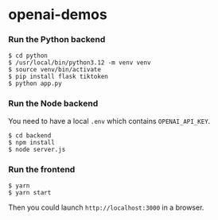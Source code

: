 # openai-demos

### Run the Python backend

```
$ cd python
$ /usr/local/bin/python3.12 -m venv venv
$ source venv/bin/activate
$ pip install flask tiktoken
$ python app.py
```

### Run the Node backend

You need to have a local `.env` which contains `OPENAI_API_KEY`.

```
$ cd backend
$ npm install
$ node server.js
```

### Run the frontend

```
$ yarn
$ yarn start
```

Then you could launch `http://localhost:3000` in a browser.
